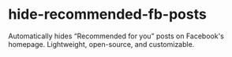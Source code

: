 # hide-recommended-fb-posts
Automatically hides “Recommended for you” posts on Facebook's homepage. Lightweight, open-source, and customizable.
